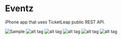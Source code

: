 Eventz
======

iPhone app that uses TicketLeap public REST API.

![Sample](https://github.com/escoz/QuickDialog/raw/master/other/quickdialog2.png "Sample")
![alt tag](photo1.png)
![alt tag](photo2.png)
![alt tag](photo3.png)
![alt tag](photo4.png)
![alt tag](photo5.png)
